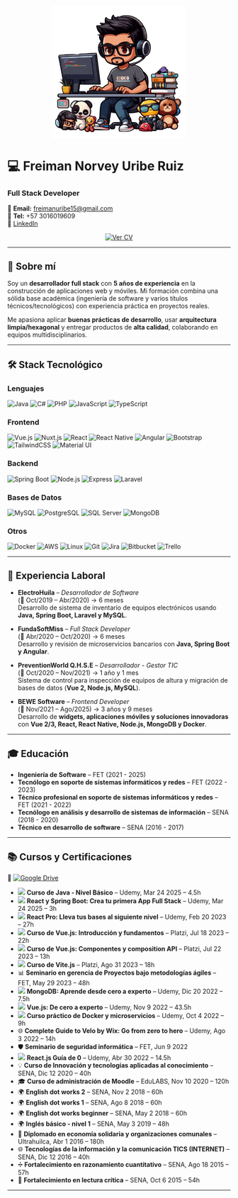 <p align="center">
  <img src="https://github.com/freiman-uribe/freiman-uribe/blob/main/assets/image-header.png" 
       alt="Developer illustration" 
       width="300"/>
</p>

# 💻 Freiman Norvey Uribe Ruiz  

### Full Stack Developer  

📧 **Email:** [freimanuribe15@gmail.com](mailto:freimanuribe15@gmail.com)  
📱 **Tel:** +57 3016019609  
🔗 [LinkedIn](https://www.linkedin.com/in/freiman-norvey-uribe-ruiz--dev)
<p align="center">
  <a href="https://github.com/freiman-uribe/freiman-uribe/blob/main/assets/Hoja_de_vida_Freiman.pdf">
    <img src="https://img.shields.io/badge/📄%20Ver%20CV-PDF-red?style=for-the-badge&logo=adobeacrobatreader" alt="Ver CV"/>
  </a>
</p>

---

## 🚀 Sobre mí  
Soy un **desarrollador full stack** con **5 años de experiencia** en la construcción de aplicaciones web y móviles. Mi formación combina una sólida base académica (ingeniería de software y varios títulos técnicos/tecnológicos) con experiencia práctica en proyectos reales.  

Me apasiona aplicar **buenas prácticas de desarrollo**, usar **arquitectura limpia/hexagonal** y entregar productos de **alta calidad**, colaborando en equipos multidisciplinarios.  

---

## 🛠️ Stack Tecnológico  

### Lenguajes  
![Java](https://img.shields.io/badge/Java-red?logo=java&logoColor=white) 
![C#](https://img.shields.io/badge/C%23-239120?logo=csharp&logoColor=white) 
![PHP](https://img.shields.io/badge/PHP-777BB4?logo=php&logoColor=white) 
![JavaScript](https://img.shields.io/badge/JavaScript-F7DF1E?logo=javascript&logoColor=black) 
![TypeScript](https://img.shields.io/badge/TypeScript-3178C6?logo=typescript&logoColor=white)  

### Frontend  
![Vue.js](https://img.shields.io/badge/Vue.js-35495E?logo=vuedotjs&logoColor=4FC08D) 
![Nuxt.js](https://img.shields.io/badge/Nuxt.js-00C58E?logo=nuxtdotjs&logoColor=white) 
![React](https://img.shields.io/badge/React-20232A?logo=react&logoColor=61DAFB) 
![React Native](https://img.shields.io/badge/React%20Native-20232A?logo=react&logoColor=61DAFB) 
![Angular](https://img.shields.io/badge/Angular-DD0031?logo=angular&logoColor=white) 
![Bootstrap](https://img.shields.io/badge/Bootstrap-563D7C?logo=bootstrap&logoColor=white) 
![TailwindCSS](https://img.shields.io/badge/TailwindCSS-38B2AC?logo=tailwind-css&logoColor=white) 
![Material UI](https://img.shields.io/badge/MUI-007FFF?logo=mui&logoColor=white)  

### Backend  
![Spring Boot](https://img.shields.io/badge/Spring%20Boot-6DB33F?logo=springboot&logoColor=white) 
![Node.js](https://img.shields.io/badge/Node.js-43853D?logo=node.js&logoColor=white) 
![Express](https://img.shields.io/badge/Express.js-000000?logo=express&logoColor=white) 
![Laravel](https://img.shields.io/badge/Laravel-FF2D20?logo=laravel&logoColor=white)  

### Bases de Datos  
![MySQL](https://img.shields.io/badge/MySQL-005C84?logo=mysql&logoColor=white) 
![PostgreSQL](https://img.shields.io/badge/PostgreSQL-316192?logo=postgresql&logoColor=white) 
![SQL Server](https://img.shields.io/badge/SQL%20Server-CC2927?logo=microsoftsqlserver&logoColor=white) 
![MongoDB](https://img.shields.io/badge/MongoDB-4EA94B?logo=mongodb&logoColor=white)  

### Otros  
![Docker](https://img.shields.io/badge/Docker-2496ED?logo=docker&logoColor=white) 
![AWS](https://img.shields.io/badge/AWS-232F3E?logo=amazonaws&logoColor=white) 
![Linux](https://img.shields.io/badge/Linux-FCC624?logo=linux&logoColor=black) 
![Git](https://img.shields.io/badge/Git-F05032?logo=git&logoColor=white) 
![Jira](https://img.shields.io/badge/Jira-0052CC?logo=jira&logoColor=white) 
![Bitbucket](https://img.shields.io/badge/Bitbucket-0052CC?logo=bitbucket&logoColor=white) 
![Trello](https://img.shields.io/badge/Trello-0052CC?logo=trello&logoColor=white)  

---

## 💼 Experiencia Laboral  

- **ElectroHuila** – *Desarrollador de Software*  
  (📅 Oct/2019 – Abr/2020) → 6 meses  
  Desarrollo de sistema de inventario de equipos electrónicos usando **Java, Spring Boot, Laravel y MySQL**.  

- **FundaSoftMiss** – *Full Stack Developer*  
  (📅 Abr/2020 – Oct/2020) → 6 meses  
  Desarrollo y revisión de microservicios bancarios con **Java, Spring Boot y Angular**.  

- **PreventionWorld Q.H.S.E** – *Desarrollador - Gestor TIC*  
  (📅 Oct/2020 – Nov/2021) → 1 año y 1 mes  
  Sistema de control para inspección de equipos de altura y migración de bases de datos (**Vue 2, Node.js, MySQL**).

- **BEWE Software** – *Frontend Developer*  
  (📅 Nov/2021 – Ago/2025) → 3 años y 9 meses  
  Desarrollo de **widgets, aplicaciones móviles y soluciones innovadoras** con **Vue 2/3, React, React Native, Node.js, MongoDB y Docker**.  

---

## 🎓 Educación  

- **Ingeniería de Software** – FET (2021 - 2025) 
- **Tecnólogo en soporte de sistemas informáticos y redes** – FET (2022 - 2023)  
- **Técnico profesional en soporte de sistemas informáticos y redes** – FET (2021 - 2022)  
- **Tecnólogo en análisis y desarrollo de sistemas de información** – SENA (2018 - 2020)  
- **Técnico en desarrollo de software** – SENA (2016 - 2017)  

---

## 📚 Cursos y Certificaciones  

🔗 [![Google Drive](https://img.shields.io/badge/📂%20Ver%20Certificados-Google%20Drive-blue?logo=googledrive&logoColor=white)](https://drive.google.com/drive/folders/1Og3ykGqD4SQasp8T8pD1I6Vab05DITyT?usp=drive_link)

- <img src="https://cdn.jsdelivr.net/gh/devicons/devicon/icons/java/java-original.svg" width="20"/> **Curso de Java - Nivel Básico** – Udemy, Mar 24 2025 – 4.5h  
- <img src="https://cdn.jsdelivr.net/gh/devicons/devicon/icons/spring/spring-original.svg" width="20"/> **React y Spring Boot: Crea tu primera App Full Stack** – Udemy, Mar 24 2025 – 3h  
- <img src="https://cdn.jsdelivr.net/gh/devicons/devicon/icons/react/react-original.svg" width="20"/> **React Pro: Lleva tus bases al siguiente nivel** – Udemy, Feb 20 2023 – 27h  
- <img src="https://cdn.jsdelivr.net/gh/devicons/devicon/icons/vuejs/vuejs-original.svg" width="20"/> **Curso de Vue.js: Introducción y fundamentos** – Platzi, Jul 18 2023 – 22h  
- <img src="https://cdn.jsdelivr.net/gh/devicons/devicon/icons/vuejs/vuejs-original.svg" width="20"/> **Curso de Vue.js: Componentes y composition API** – Platzi, Jul 22 2023 – 13h  
- <img src="https://cdn.jsdelivr.net/gh/devicons/devicon/icons/vitejs/vitejs-original.svg" width="20"/> **Curso de Vite.js** – Platzi, Ago 31 2023 – 18h  
- 📊 **Seminario en gerencia de Proyectos bajo metodologías ágiles** – FET, May 29 2023 – 48h  
- <img src="https://cdn.jsdelivr.net/gh/devicons/devicon/icons/mongodb/mongodb-original.svg" width="20"/> **MongoDB: Aprende desde cero a experto** – Udemy, Dic 20 2022 – 7.5h  
- <img src="https://cdn.jsdelivr.net/gh/devicons/devicon/icons/vuejs/vuejs-original.svg" width="20"/> **Vue.js: De cero a experto** – Udemy, Nov 9 2022 – 43.5h  
- <img src="https://cdn.jsdelivr.net/gh/devicons/devicon/icons/docker/docker-original.svg" width="20"/> **Curso práctico de Docker y microservicios** – Udemy, Oct 4 2022 – 9h  
- 🌐 **Complete Guide to Velo by Wix: Go from zero to hero** – Udemy, Ago 3 2022 – 14h  
- 🛡️ **Seminario de seguridad informática** – FET, Jun 9 2022  
- <img src="https://cdn.jsdelivr.net/gh/devicons/devicon/icons/react/react-original.svg" width="20"/> **React.js Guía de 0** – Udemy, Abr 30 2022 – 14.5h  
- 💡 **Curso de Innovación y tecnologías aplicadas al conocimiento** – SENA, Dic 12 2020 – 40h  
- 🎓 **Curso de administración de Moodle** – EduLABS, Nov 10 2020 – 120h  
- 🌍 **English dot works 2** – SENA, Nov 2 2018 – 60h  
- 🌍 **English dot works 1** – SENA, Ago 8 2018 – 60h  
- 🌍 **English dot works beginner** – SENA, May 2 2018 – 60h  
- 🌍 **Inglés básico - nivel 1** – SENA, May 3 2019 – 48h  
- 📘 **Diplomado en economía solidaria y organizaciones comunales** – Ultrahuilca, Abr 1 2016 – 180h  
- 🌐 **Tecnologías de la información y la comunicación TICS (INTERNET)** – SENA, Dic 12 2016 – 40h  
- ➗ **Fortalecimiento en razonamiento cuantitativo** – SENA, Ago 18 2015 – 57h  
- 📖 **Fortalecimiento en lectura crítica** – SENA, Oct 6 2015 – 54h

---
